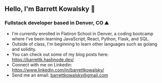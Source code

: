 ## Hello, I'm Barrett Kowalsky 👋
### Fullstack developer based in Denver, CO ⛰️

<!--
**barrettk8090/barrettk8090** is a ✨ _special_ ✨ repository because its `README.md` (this file) appears on your GitHub profile.

Here are some ideas to get you started:

- 🔭 I’m currently working on ...
- 🌱 I’m currently learning ...
- 👯 I’m looking to collaborate on ...
- 🤔 I’m looking for help with ...
- 💬 Ask me about ...
- 📫 How to reach me: ...
- 😄 Pronouns: ...
- ⚡ Fun fact: ...
-->

- I'm currently enrolled in Flatiron School in Denver, a coding bootcamp where I've been learning JavaScript, React, Python, Flask, and SQL.
- Outside of class, I'm beginning to learn other languages such as golang and solidity.
- You can check out some of my blog posts here: https://barrettk.hashnode.dev/
- Connect with me on Linkedin: https://www.linkedin.com/in/barrettkowalsky/
- Send me an email: barrettkowalsky@gmail.com

